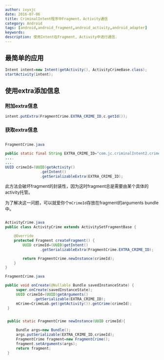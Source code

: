 ```yaml
---
author: ivyxjc
date: 2016-07-06
title: CriminalIntent程序中Fragment，Activity通信
category: Android
tags: [android,android_fragment,android_activity,android_adapter]
keywords:
description: 使用Intent在Fragment, Activity中进行通信.
---
```


## 最简单的应用

```java
Intent intent=new Intent(getActivity(), ActivityCrimeBase.class);
startActivity(intent);
```

## 使用extra添加信息

### 附加extra信息

```java
intent.putExtra(FragmentCrime.EXTRA_CRIME_ID,c.getId());
```

### 获取extra信息

```java

FragmentCrime.java

public static final String EXTRA_CRIME_ID="com.jc.criminalIntent2.crime_id";
....
....
UUID crimeId=(UUID)getActivity()
                .getIntent()
                .getSerializableExtra(EXTRA_CRIME_ID);
```

此方法会破坏fragment的封装性，因为这时fragment总是需要由某个具体的activity托管。

为了解决这一问题，可以就爱你个`mCrimeId`存放在fragment的arguments bundle中。


```java

ActivityCrime.java
public class ActivityCrime extends ActivitySetFragmentBase {

    @Override
    protected Fragment createFragment() {
        UUID crimeId=(UUID)getIntent()
                .getSerializableExtra(FragmentCrime.EXTRA_CRIME_ID);

        return FragmentCrime.newInstance(crimeId);
    }
}

FragmentCrime.java

public void onCreate(@Nullable Bundle savedInstanceState) {
     super.onCreate(savedInstanceState);
     UUID crimeId=(UUID)getArguments()
             .getSerializable(EXTRA_CRIME_ID);
     mCrime=CrimeLab.get(getActivity()).getCrime(crimeId);
 }


 public static FragmentCrime newInstance(UUID crimeId){

     Bundle args=new Bundle();
     args.putSerializable(EXTRA_CRIME_ID,crimeId);
     FragmentCrime fragment=new FragmentCrime();
     fragment.setArguments(args);
     return fragment;
 }

```
